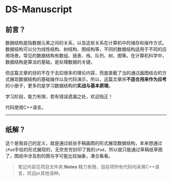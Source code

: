 # DS-Manuscript
## 前言？

数据结构是指数据元素之间的关系，以及这些关系在计算机中的储存和操作方式。数据结构可以分为线性结构、树结构、图结构等，不同的数据结构适用于不同的应用场景。常见的数据结构有数组、链表、栈、队列、树、图等。在计算机科学中，数据结构是算法的基础，是处理数据的关键。

但这篇文章的目的不在于去扣很多的理论内容，而是直截了当的通过画图结合的方式展现数据结构的基础操作以及代码演示，所以，这篇文章并**不适合用来作为应考**的小册子，更多的是学习数据结构的**实战与基本原理**。

学习阶段，能力有限，若有错误遗漏之处，欢迎指正！

代码使用C++语言。

****

## 纸解？

这个是我自己的定义，就是通过纸张手稿画图的形式展现数据结构，本来想通过`iPad`手绘的形式展现的，无奈贫穷封印了我的`iPad`，所以就只能通过草稿纸草图了，图纸中涉及到的图与字可能比较抽象，凑合看看。

> 笔记内容见项目文件夹:**Notes**
> 精力有限，目前项所有代码均采用C++语言，欢迎pr其他语种。

